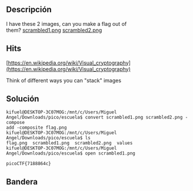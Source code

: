 ## Descripción 
I have these 2 images, can you make a flag out of them? [scrambled1.png](https://mercury.picoctf.net/static/9f2d081f12c05202359632c1989e7927/scrambled1.png) [scrambled2.png](https://mercury.picoctf.net/static/9f2d081f12c05202359632c1989e7927/scrambled2.png)

## Hits
[https://en.wikipedia.org/wiki/Visual_cryptography](https://en.wikipedia.org/wiki/Visual_cryptography)

Think of different ways you can "stack" images
## Solución
```
kifuel@DESKTOP-3C07MOG:/mnt/c/Users/Miguel Angel/Downloads/pico/escuela$ convert scrambled1.png scrambled2.png -compose
add -composite flag.png
kifuel@DESKTOP-3C07MOG:/mnt/c/Users/Miguel Angel/Downloads/pico/escuela$ ls
flag.png  scrambled1.png  scrambled2.png  values
kifuel@DESKTOP-3C07MOG:/mnt/c/Users/Miguel Angel/Downloads/pico/escuela$ open scrambled1.png

picoCTF{7188864c}

```

## Bandera
